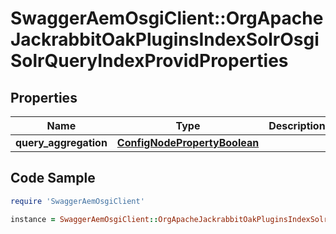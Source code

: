 # SwaggerAemOsgiClient::OrgApacheJackrabbitOakPluginsIndexSolrOsgiSolrQueryIndexProvidProperties

## Properties

Name | Type | Description | Notes
------------ | ------------- | ------------- | -------------
**query_aggregation** | [**ConfigNodePropertyBoolean**](ConfigNodePropertyBoolean.md) |  | [optional] 

## Code Sample

```ruby
require 'SwaggerAemOsgiClient'

instance = SwaggerAemOsgiClient::OrgApacheJackrabbitOakPluginsIndexSolrOsgiSolrQueryIndexProvidProperties.new(query_aggregation: null)
```


